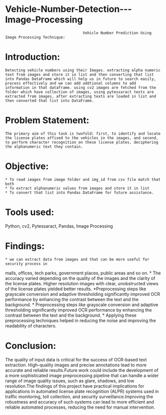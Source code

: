 # Vehicle-Number-Detection---Image-Processing
                                       Vehicle Number Prediction Using Image Processing Technique:
Introduction:
============
    Detecting vehicle numbers using their Images. extracting alpha numeric text from images and store it in list and then converting that list into Pandas DataFrame which will help us in future to search easily, process effectively and we can add addtional columns to add information in that dataframe. using cv2 images are fetched from the folder which have collection of images, using pytessaract texts are extracted from images, after extracting texts are loaded in list and then converted that list into DataFrame.

Problem Statement:
=================
    The primary aim of this task is twofold: first, to identify and locate the license plates affixed to the vehicles in the images, and second, to perform character recognition on these license plates, deciphering the alphanumeric text they contain.
    
Objective:
==========
    * To read images from image folder and img_id from csv file match that both
    * To extract alphanumeric values from images and store it in list
    * To convert that list into Pandas DataFrame for future assistance.

Tools used:
===========
Python, cv2, Pytessaract, Pandas, Image Processing
    
Findings:
========
    * we can extract data from images and that can be more useful for security process in
malls, offices, tech parks, government places, public areas and so on.
    * The accuracy varied depending on the quality of the images and the clarity of the license plates. 
Higher resolution images with clear, unobstructed views of the license plates yielded better results.
    *Preprocessing steps like grayscale conversion and adaptive thresholding
significantly improved OCR performance by enhancing the contrast between the text and the background.
    * Preprocessing steps like grayscale conversion and adaptive thresholding significantly improved OCR 
performance by enhancing the contrast between the text and the background.
    * Applying these preprocessing techniques helped in reducing the noise and improving the readability of characters.

Conclusion:
==========
The quality of input data is critical for the success of OCR-based text extraction. High-quality images and precise annotations lead to more accurate and reliable results.Future work could include the development of a more sophisticated image preprocessing pipeline that can handle a wider range of image quality issues, such as glare, shadows, and low resolution.The findings of this project have practical implications for applications in automated license plate recognition (ALPR) systems used in traffic monitoring, toll collection, and security surveillance.Improving the robustness and accuracy of such systems can lead to more efficient and reliable automated processes, reducing the need for manual intervention.
